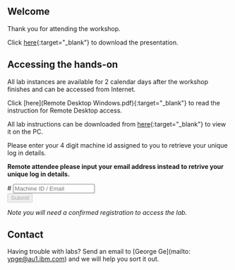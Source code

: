 <script src="https://ajax.googleapis.com/ajax/libs/jquery/3.1.0/jquery.min.js"></script>
<script src="./core-min.js"></script>
<script src="./md5-min.js"></script>
<script src="./wildfire-labs.js"></script>
<link href="https://cdn.jsdelivr.net/npm/bootstrap@5.1.0/dist/css/bootstrap.min.css" rel="stylesheet" integrity="sha384-KyZXEAg3QhqLMpG8r+8fhAXLRk2vvoC2f3B09zVXn8CA5QIVfZOJ3BCsw2P0p/We" crossorigin="anonymous">

## Welcome

Thank you for attending the workshop. 
  
Click [here](https://github.com/ibmgeorge/cics-devops-2022/tree/gh-pages/presentations){:target="_blank"} to download the presentation.

## Accessing the hands-on 

All lab instances are available for 2 calendar days after the workshop finishes and can be accessed from Internet.

Click [here](Remote Desktop Windows.pdf){:target="_blank"} to read the instruction for Remote Desktop access.

All lab instructions can be downloaded from [here](https://github.com/ibmgeorge/cics-devops-2022/tree/gh-pages/labs){:target="_blank"} to view it on the PC.

Please enter your 4 digit machine id assigned to you to retrieve your unique log in details.

**Remote attendee please input your email address instead to retrive your unique log in details.**

<form onsubmit="return false;">
<div class="input-group mb-3 col-6">
<span class="input-group-text" id="basic-addon1">#</span>
<input type="text" class="form-control" placeholder="Machine ID / Email" aria-label="Machine ID / Email" aria-describedby="basic-addon1" id="instance-id" maxlength="4" required oninput="validate();">
</div>
<div class="col-6">
<button id="btn-submit" class="btn btn-primary" type="submit" onclick="getLab(document.getElementById('instance-id').value)" disabled>Submit</button>
</div>
</form>
<div id="lab" class=".container .text-monospace">
<em>Note you will need a confirmed registration to access the lab.</em>
</div>

## Contact
Having trouble with labs? Send an email to [George Ge](mailto: ypge@au1.ibm.com) and we will help you sort it out.
